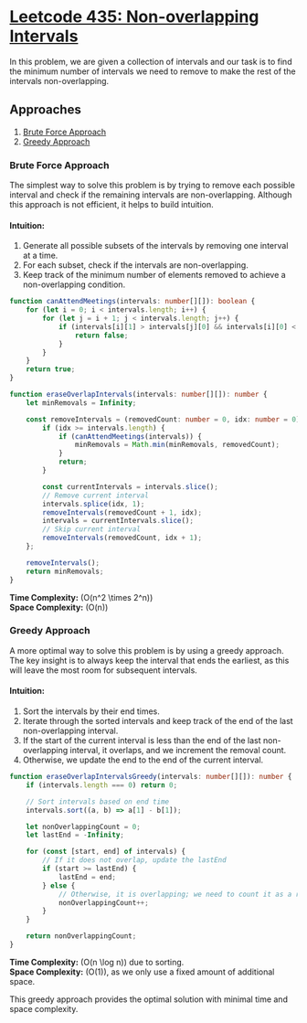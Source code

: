 # [Leetcode 435: Non-overlapping Intervals](https://leetcode.com/problems/non-overlapping-intervals/)

In this problem, we are given a collection of intervals and our task is to find the minimum number of intervals we need to remove to make the rest of the intervals non-overlapping.

## Approaches
1. [Brute Force Approach](#brute-force-approach)
2. [Greedy Approach](#greedy-approach)

### Brute Force Approach
The simplest way to solve this problem is by trying to remove each possible interval and check if the remaining intervals are non-overlapping. Although this approach is not efficient, it helps to build intuition.

#### Intuition:
1. Generate all possible subsets of the intervals by removing one interval at a time.
2. For each subset, check if the intervals are non-overlapping.
3. Keep track of the minimum number of elements removed to achieve a non-overlapping condition.

```typescript
function canAttendMeetings(intervals: number[][]): boolean {
    for (let i = 0; i < intervals.length; i++) {
        for (let j = i + 1; j < intervals.length; j++) {
            if (intervals[i][1] > intervals[j][0] && intervals[i][0] < intervals[j][1]) {
                return false;
            }
        }
    }
    return true;
}

function eraseOverlapIntervals(intervals: number[][]): number {
    let minRemovals = Infinity;

    const removeIntervals = (removedCount: number = 0, idx: number = 0) => {
        if (idx >= intervals.length) {
            if (canAttendMeetings(intervals)) {
                minRemovals = Math.min(minRemovals, removedCount);
            }
            return;
        }

        const currentIntervals = intervals.slice();
        // Remove current interval
        intervals.splice(idx, 1);
        removeIntervals(removedCount + 1, idx);
        intervals = currentIntervals.slice();
        // Skip current interval
        removeIntervals(removedCount, idx + 1);
    };

    removeIntervals();
    return minRemovals;
}
```

**Time Complexity:** \(O(n^2 \times 2^n)\)  
**Space Complexity:** \(O(n)\)

### Greedy Approach
A more optimal way to solve this problem is by using a greedy approach. The key insight is to always keep the interval that ends the earliest, as this will leave the most room for subsequent intervals.

#### Intuition:
1. Sort the intervals by their end times.
2. Iterate through the sorted intervals and keep track of the end of the last non-overlapping interval.
3. If the start of the current interval is less than the end of the last non-overlapping interval, it overlaps, and we increment the removal count.
4. Otherwise, we update the end to the end of the current interval.

```typescript
function eraseOverlapIntervalsGreedy(intervals: number[][]): number {
    if (intervals.length === 0) return 0;

    // Sort intervals based on end time
    intervals.sort((a, b) => a[1] - b[1]);

    let nonOverlappingCount = 0;
    let lastEnd = -Infinity;

    for (const [start, end] of intervals) {
        // If it does not overlap, update the lastEnd
        if (start >= lastEnd) {
            lastEnd = end;
        } else {
            // Otherwise, it is overlapping; we need to count it as a removal
            nonOverlappingCount++;
        }
    }

    return nonOverlappingCount;
}
```

**Time Complexity:** \(O(n \log n)\) due to sorting.  
**Space Complexity:** \(O(1)\), as we only use a fixed amount of additional space.

This greedy approach provides the optimal solution with minimal time and space complexity.

